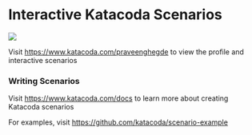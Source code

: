# Interactive Katacoda Scenarios

[![](http://shields.katacoda.com/katacoda/praveenghegde/count.svg)](https://www.katacoda.com/praveenghegde "Get your profile on Katacoda.com")

Visit https://www.katacoda.com/praveenghegde to view the profile and interactive scenarios

### Writing Scenarios
Visit https://www.katacoda.com/docs to learn more about creating Katacoda scenarios

For examples, visit https://github.com/katacoda/scenario-example
